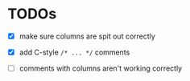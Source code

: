 # TODOs

- [x] make sure columns are spit out correctly
- [x] add C-style `/* ... */` comments
- [ ] comments with columns aren't working correctly


